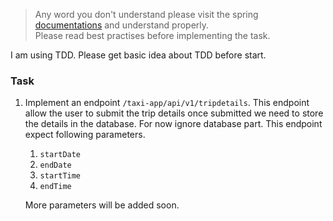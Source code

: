 

>Any word you don't understand please visit the spring [documentations](https://docs.spring.io/spring-framework/reference/overview.html) and understand properly. 
<br>Please read best practises before implementing the task.

I am using TDD. Please get basic idea about TDD before start. 

### Task
1. Implement an endpoint `/taxi-app/api/v1/tripdetails`. This endpoint allow the user to submit the trip details once submitted we need to store the details in the database. 
   For now ignore database part.
   This endpoint expect following parameters.
   1. `startDate`
   2. `endDate`
   3. `startTime`
   4. `endTime`
    
    More parameters will be added soon. 